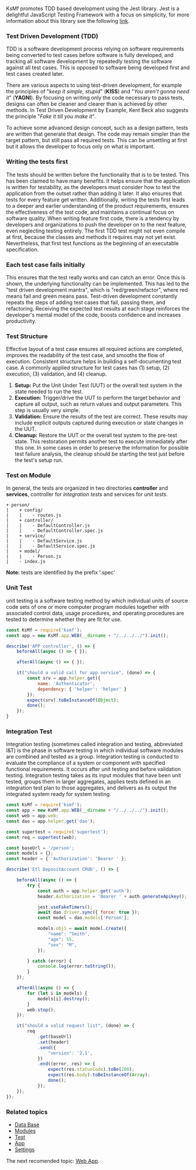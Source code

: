KsMf promotes TDD based development using the Jest library. Jest is a delightful JavaScript Testing Framework with a focus on simplicity, for more information about this library see the following [link](https://jestjs.io/). 

### Test Driven Development (TDD) 
TDD is a software development process relying on software requirements being converted to test cases before software is fully developed, and tracking all software development by repeatedly testing the software against all test cases. This is opposed to software being developed first and test cases created later. 

There are various aspects to using test-driven development, for example the principles of "_keep it simple, stupid_" (**KISS**) and "_You aren't gonna need it_" (**YAGNI**). By focusing on writing only the code necessary to pass tests, designs can often be cleaner and clearer than is achieved by other methods. In Test Driven Development by Example, Kent Beck also suggests the principle "_Fake it till you make it_".

To achieve some advanced design concept, such as a design pattern, tests are written that generate that design. The code may remain simpler than the target pattern, but still pass all required tests. This can be unsettling at first but it allows the developer to focus only on what is important.

### Writing the tests first 
The tests should be written before the functionality that is to be tested. This has been claimed to have many benefits. It helps ensure that the application is written for testability, as the developers must consider how to test the application from the outset rather than adding it later. It also ensures that tests for every feature get written. Additionally, writing the tests first leads to a deeper and earlier understanding of the product requirements, ensures the effectiveness of the test code, and maintains a continual focus on software quality. When writing feature first code, there is a tendency by developers and organizations to push the developer on to the next feature, even neglecting testing entirely. The first TDD test might not even compile at first, because the classes and methods it requires may not yet exist. Nevertheless, that first test functions as the beginning of an executable specification.

### Each test case fails initially
This ensures that the test really works and can catch an error. Once this is shown, the underlying functionality can be implemented. This has led to the "test driven development mantra", which is "red/green/refactor", where red means fail and green means pass. Test-driven development constantly repeats the steps of adding test cases that fail, passing them, and refactoring. Receiving the expected test results at each stage reinforces the developer's mental model of the code, boosts confidence and increases productivity. 

### Test Structure

Effective layout of a test case ensures all required actions are completed, improves the readability of the test case, and smooths the flow of execution. Consistent structure helps in building a self-documenting test case. A commonly applied structure for test cases has (1) setup, (2) execution, (3) validation, and (4) cleanup.

 
1. **Setup:** Put the Unit Under Test (UUT) or the overall test system in the state needed to run the test.
2. **Execution:** Trigger/drive the UUT to perform the target behavior and capture all output, such as return values and output parameters. This step is usually very simple.
3. **Validation:** Ensure the results of the test are correct. These results may include explicit outputs captured during execution or state changes in the UUT.
4. **Cleanup:** Restore the UUT or the overall test system to the pre-test state. This restoration permits another test to execute immediately after this one. In some cases in order to preserve the information for possible test failure analysis, the cleanup should be starting the test just before the test's setup run.

### Test on Module
In general, the tests are organized in two directories **controller** and **services**, controller for *integration tests* and services for *unit tests*.

```
+ person/
|    + config/
|    |    - routes.js
|    + controller/
|    |    - DefaultController.js
|    |    - DefaultController.spec.js
|    + service/
|    |    - DefaultService.js
|    |    - DefaultService.spec.js
|    + model/
|    |    - Person.js
|    - index.js
```
**Note:** tests are identified by the prefix '.spec' 

### Unit Test 
unit testing is a software testing method by which individual units of source code sets of one or more computer program modules together with associated control data, usage procedures, and operating procedures are tested to determine whether they are fit for use.
```js
const KsMf = require('ksmf');
const app = new KsMf.app.WEB(__dirname + "/../../../").init();

describe('APP controller', () => {
    beforeAll(async () => { });

    afterAll(async () => { });

    it("should a valid call for app service", (done) => {
        const srv = app.helper.get({
            name: 'Authenticator',
            dependency: { 'helper': 'helper' }
        });
        expect(srv).toBeInstanceOf(Object);
        done();
    });
}
```

### Integration Test 
Integration testing (sometimes called integration and testing, abbreviated I&T) is the phase in software testing in which individual software modules are combined and tested as a group. Integration testing is conducted to evaluate the compliance of a system or component with specified functional requirements. It occurs after unit testing and before validation testing. Integration testing takes as its input modules that have been unit tested, groups them in larger aggregates, applies tests defined in an integration test plan to those aggregates, and delivers as its output the integrated system ready for system testing. 
```js
const KsMf = require('ksmf');
const app = new KsMf.app.WEB(__dirname + "/../../../").init();
const web = app.web;
const dao = app.helper.get('dao');

const supertest = require('supertest');
const req = supertest(web);

const baseUrl = '/person';
const models = {};
const header = { 'Authorization': 'Bearer ' };

describe('Etl DepositAccount CRUD', () => {

    beforeAll(async () => {
        try {
            const auth = app.helper.get('auth');
            header.Authorization = 'Bearer ' + auth.generateApikey();

            jest.useFakeTimers();
            await dao.driver.sync({ force: true });
            const model = dao.models['Person'];

            models.obj1 = await model.create({
                "name": "Smith",
                "age": 55,
                "sex": "M",
            });

        } catch (error) {
            console.log(error.toString());
        }
    });

    afterAll(async () => {
        for (let i in models) {
            models[i].destroy();
        }
        web.stop();
    });

    it("should a valid request list", (done) => {
        req
            .get(baseUrl)
            .set(header)
            .send({
                "version": '2.1',
            })
            .end((error, res) => {
                expect(res.statusCode).toBe(200);
                expect(res.body).toBeInstanceOf(Array);
                done();
            });
    });
});
```

### Related topics 
+ [Data Base](./common.DAO.md)
+ [Modules](./common.modules.md)
+ [Test](./advanced.test.md)
+ [App](./advanced.app_web.md)
+ [Settings](./advanced.setting.md)

The next recomended topic: [Web App](./advanced.app_web.md).
